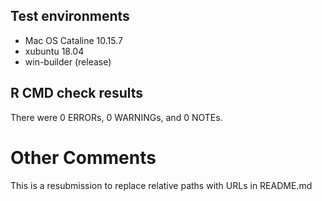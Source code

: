 ## Test environments
* Mac OS Cataline 10.15.7
* xubuntu 18.04
* win-builder (release)

## R CMD check results
There were 0 ERRORs, 0 WARNINGs, and 0 NOTEs.

# Other Comments
This is a resubmission to replace relative paths with URLs in README.md
